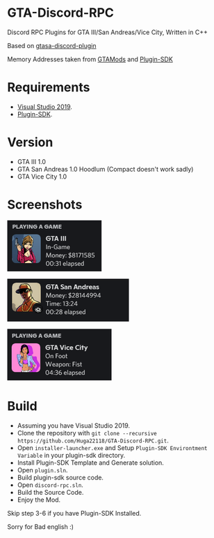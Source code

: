 # GTA-Discord-RPC
Discord RPC Plugins for GTA III/San Andreas/Vice City, Written in C++

Based on [gtasa-discord-plugin](https://github.com/Brunoo16/gtasa-discord-plugin)

Memory Addresses taken from [GTAMods](https://gtamods.com/wiki/Memory_Addresses_(VC)) and [Plugin-SDK](https://github.com/DK22Pac/plugin-sdk)

# Requirements
- [Visual Studio 2019](https://download.visualstudio.microsoft.com/download/pr/b763973d-da6e-4025-834d-d8bc48e7d37f/9b7780b6641ceb4e62c0578d59eb3dbebeda8f5a3474ed253316b0b004d2466e/vs_Community.exe).
- [Plugin-SDK](https://github.com/DK22Pac/plugin-sdk).

# Version
- GTA III 1.0
- GTA San Andreas 1.0 Hoodlum (Compact doesn't work sadly)
- GTA Vice City 1.0

# Screenshots
![iii](https://github.com/Huga22118/GTA-Discord-RPC/blob/main/iii.png)

![sa](https://github.com/Huga22118/GTA-Discord-RPC/blob/main/sa.png)

![vc](https://github.com/Huga22118/GTA-Discord-RPC/blob/main/vc.png)

# Build
- Assuming you have Visual Studio 2019.
- Clone the repository with `git clone --recursive https://github.com/Huga22118/GTA-Discord-RPC.git`.
- Open `installer-launcher.exe` and Setup `Plugin-SDK Environtment Variable` in your plugin-sdk directory.
- Install Plugin-SDK Template and Generate solution.
- Open `plugin.sln`.
- Build plugin-sdk source code.
- Open `discord-rpc.sln`.
- Build the Source Code.
- Enjoy the Mod.

Skip step 3-6 if you have Plugin-SDK Installed.

Sorry for Bad english :)




